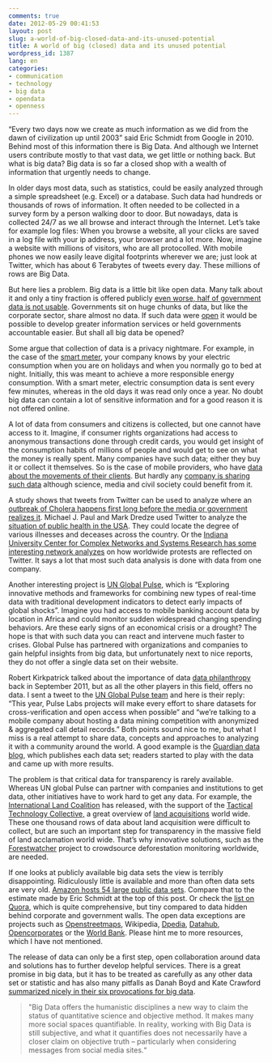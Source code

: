 ```yaml
---
comments: true
date: 2012-05-29 00:41:53
layout: post
slug: a-world-of-big-closed-data-and-its-unused-potential
title: A world of big (closed) data and its unused potential
wordpress_id: 1387
lang: en
categories:
- communication
- technology
- big data
- opendata
- openness
---
```


“Every two days now we create as much information as we did from the dawn of civilization up until 2003” said Eric Schmidt from Google in 2010. Behind most of this information there is Big Data. And although we Internet users contribute mostly to that vast data, we get little or nothing back. But what is big data? Big data is so far a closed shop with a wealth of information that urgently needs to change.

In older days most data, such as statistics, could be easily analyzed through a simple spreadsheet (e.g. Excel) or a database. Such data had hundreds or thousands of rows of information. It often needed to be collected in a survey form by a person walking door to door. But nowadays, data is collected 24/7 as we all browse and interact through the Internet. Let’s take for example log files: When you browse a website, all your clicks are saved in a log file with your ip address, your browser and a lot more. Now, imagine a website with millions of visitors, who are all protocolled. With mobile phones we now easily leave digital footprints wherever we are; just look at Twitter, which has about 6 Terabytes of tweets every day. These millions of rows are Big Data.

But here lies a problem. Big data is a little bit like open data. Many talk about it and only a tiny fraction is offered publicly [even worse, half of government data is not usable](http://radar.oreilly.com/2012/02/data-public-good.html). Governments sit on huge chunks of data, but like the corporate sector, share almost no data. If such data were [open](http://opendefinition.org/) it would be possible to develop greater information services or held governments accountable easier. But shall all big data be opened?

Some argue that collection of data is a privacy nightmare. For example, in the case of the [smart meter](http://en.wikipedia.org/wiki/Smart_meter), your company knows by your electric consumption when you are on holidays and when you normally go to bed at night. Initially, this was meant to achieve a more responsible energy consumption. With a smart meter, electric consumption data is sent every few minutes, whereas in the old days it was read only once a year. No doubt big data can contain a lot of sensitive information and for a good reason it is not offered online.

A lot of data from consumers and citizens is collected, but one cannot have access to it. Imagine, if consumer rights organizations had access to anonymous transactions done through credit cards, you would get insight of the consumption habits of millions of people and would get to see on what the money is really spent. Many companies have such data; either they buy it or collect it themselves. So is the case of mobile providers, who have [data about the movements of their clients](http://www.zeit.de/datenschutz/malte-spitz-data-retention). But hardly any [company is sharing such data](http://semacraft.com/blog/2012/03/corporate-big-data-should-team-up-with-public-open-data/) although science, media and civil society could benefit from it.

A study shows that tweets from Twitter can be used to analyze where an [outbreak of Cholera happens first long before the media or government realizes it](http://www.scidev.net/en/new-technologies/icts/news/twitter-data-accurately-tracked-haiti-cholera-outbreak-1.html). Michael J. Paul and Mark Dredze used Twitter to analyze the [situation of public health in the USA](http://cs.jhu.edu/~mpaul/files/2011.icwsm.twitter_health.pdf). They could locate the degree of various illnesses and deceases across the country. Or the [Indiana University Center for Complex Networks and Systems Research has some interesting network analyzes](http://truthy.indiana.edu/themedetail?id=5&sort_type=16&filter_type=0) on how worldwide protests are reflected on Twitter. It says a lot that most such data analysis is done with data from one company.

Another interesting project is [UN Global Pulse](http://www.unglobalpulse.org/), which is “Exploring innovative methods and frameworks for combining new types of real-time data with traditional development indicators to detect early impacts of global shocks”. Imagine you had access to mobile banking account data by location in Africa and could monitor sudden widespread changing spending behaviors. Are these early signs of an economical crisis or a drought? The hope is that with such data you can react and intervene much faster to crises. Global Pulse has partnered with organizations and companies to gain helpful insights from big data, but unfortunately next to nice reports, they do not offer a single data set on their website.

Robert Kirkpatrick talked about the importance of data [data philanthropy](http://www.unglobalpulse.org/blog/data-philanthropy-public-private-sector-data-sharing-global-resilience) back in September 2011, but as all the other players in this field, offers no data. I sent a tweet to the [UN Global Pulse team](https://twitter.com/#!/unglobalpulse) and here is their reply: “This year, Pulse Labs projects will make every effort to share datasets for cross-verification and open access when possible” and “we’re talking to a mobile company about hosting a data mining competition with anonymized & aggregated call detail records.” Both points sound nice to me, but what I miss is a real attempt to share data, concepts and approaches to analyzing it with a community around the world. A good example is the [Guardian data blog](http://www.guardian.co.uk/news/datablog), which publishes each data set; readers started to play with the data and came up with more results.

The problem is that critical data for transparency is rarely available. Whereas UN global Pulse can partner with companies and institutions to get data, other initiatives have to work hard to get any data. For example, the [International Land Coalition](http://www.landcoalition.org/) has released, with the support of the [Tactical Technology Collective,](http://www.tacticaltech.org/) a great overview of [land acquisitions](http://landportal.info/landmatrix) world wide. These one thousand rows of data about land acquisition were difficult to collect, but are such an important step for transparency in the massive field of land acclamation world wide. That’s why innovative solutions, such as the [Forestwatcher](http://forestwatchers.net/) project to crowdsource deforestation monitoring worldwide, are needed.

If one looks at publicly available big data sets the view is terribly disappointing. Ridiculously little is available and more than often data sets are very old. [Amazon hosts 54 large public data sets](http://aws.amazon.com/datasets). Compare that to the estimate made by Eric Schmidt at the top of this post. Or check the [list on Quora](http://www.quora.com/Data/Where-can-I-get-large-datasets-open-to-the-public), which is quite comprehensive, but tiny compared to data hidden behind corporate and government walls. The open data exceptions are projects such as [Openstreetmaps](http://www.openstreetmap.org/), Wikipedia, [Dpedia](http://dbpedia.org), [Datahub](http://thedatahub.org/), [Opencorporates](http://opencorporates.com) or the [World Bank](data). Please hint me to more resources, which I have not mentioned.

The release of data can only be a first step, open collaboration around data and solutions has to further develop helpful services. There is a great promise in big data, but it has to be treated as carefully as any other data set or statistic and has also many pitfalls as Danah Boyd and Kate Crawford [summarized nicely in their six provocations for big data](http://www.zephoria.org/thoughts/archives/2011/09/14/six-provocations-for-big-data.html).


> "Big Data offers the humanistic disciplines a new way to claim the status of quantitative science and objective method. It makes many more social spaces quantifiable. In reality, working with Big Data is still subjective, and what it quantifies does not necessarily have a closer claim on objective truth – particularly when considering messages from social media sites.“
